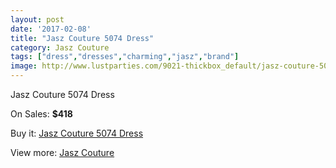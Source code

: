 ```yaml
---
layout: post
date: '2017-02-08'
title: "Jasz Couture 5074 Dress"
category: Jasz Couture
tags: ["dress","dresses","charming","jasz","brand"]
image: http://www.lustparties.com/9021-thickbox_default/jasz-couture-5074-dress.jpg
---
```

Jasz Couture 5074 Dress

On Sales: **$418**
<a href="https://www.lustparties.com/en/jasz-couture/3135-jasz-couture-5074-dress.html"><amp-img layout="responsive" width="600" height="600" src="//www.lustparties.com/9021-thickbox_default/jasz-couture-5074-dress.jpg" alt="Jasz Couture 5074 Dress 0" /></a>
<a href="https://www.lustparties.com/en/jasz-couture/3135-jasz-couture-5074-dress.html"><amp-img layout="responsive" width="600" height="600" src="//www.lustparties.com/9022-thickbox_default/jasz-couture-5074-dress.jpg" alt="Jasz Couture 5074 Dress 1" /></a>

Buy it: [Jasz Couture 5074 Dress](https://www.lustparties.com/en/jasz-couture/3135-jasz-couture-5074-dress.html "Jasz Couture 5074 Dress")

View more: [Jasz Couture](https://www.lustparties.com/en/9-jasz-couture "Jasz Couture")